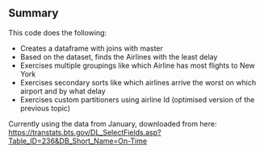 ## Summary

This code does the following:

- Creates a dataframe with joins with master
- Based on the dataset, finds the Airlines with the least delay
- Exercises multiple groupings like which Airline has most flights to New York
- Exercises secondary sorts like which airlines arrive the worst on which airport and by what delay
- Exercises custom partitioners using airline Id (optimised version of the previous topic)

Currently using the data from January, downloaded from here:
https://transtats.bts.gov/DL_SelectFields.asp?Table_ID=236&DB_Short_Name=On-Time


